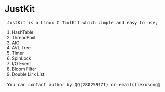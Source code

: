 JustKit
=======

<pre> JustKit is a Linux C ToolKit which simple and easy to use, includes: </pre>


1)  HashTable <br />
2)  ThreadPool <br />
3)  AIO <br />
4)  AVL Tree <br />
5)  Timer <br />
6)  SpinLock <br />
7)  I/O Event <br />
8)  Bloom Filter<br />
9)  Double Link List<br />


<pre> You can contact author by QQ(280259971) or email(liexusong@qq.com) or weibo(@列旭松V) </pre>
